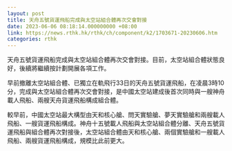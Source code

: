 ```yaml
---
layout: post
title: 天舟五號貨運飛船完成與太空站組合體再次交會對接
date: 2023-06-06 08:18:14.000000000 +08:00
link: https://news.rthk.hk/rthk/ch/component/k2/1703671-20230606.htm
categories: rthk
---
```


天舟五號貨運飛船完成與太空站組合體再次交會對接。目前，太空站組合體狀態良好，後續將繼續按計劃開展各項工作。

早前撤離太空站組合體、已獨立在軌飛行33日的天舟五號貨運飛船，在凌晨3時10分，完成與太空站組合體再次交會對接，是中國太空站建成後首次同時與一艘神舟載人飛船、兩艘天舟貨運飛船構成組合體。 

較早前，中國太空站最大構型由天和核心艙、問天實驗艙、夢天實驗艙和兩艘載人飛船、一艘貨運飛船構成。神舟十五號載人飛船與太空站組合體分離、天舟五號貨運飛船與組合體再次對接後，太空站組合體由天和核心艙、兩個實驗艙和一艘載人飛船、兩艘貨運飛船構成，規模比此前更大。

